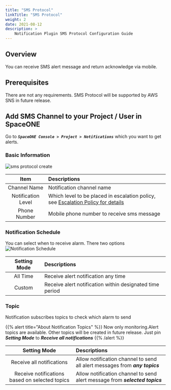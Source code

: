 ```yaml
---
title: "SMS Protocol"
linkTitle: "SMS Protocol"
weight: 2
date: 2021-08-12
description: >
    Notification Plugin SMS Protocol Configuration Guide
---
```


## Overview
You can receive SMS alert message and return acknowledge via mobile.

## Prerequisites
There are not any requirements.
SMS Protocol will be supported by AWS SNS in future release.

## Add SMS Channel to your Project / User in SpaceONE
Go to _**`SpaceONE Console > Project > Notifications`**_ which you want to get alerts.

### Basic Information
![sms protocol create](/ko/docs/guides/alert_manager/notification/notification_img/sms_protocol_01.png)

|Item|Descriptions|
|:--:|:--|
|Channel Name|Notification channel name|
|Notification Level|Which level to be placed in escalation policy, see [Escalation Policy for details](/docs/guides/admin_guide/monitoring/alert_manager/escalation-policy/)|
|Phone Number|Mobile phone number to receive sms message|

### Notification Schedule
You can select when to receive alarm. There two options
![Notification Schedule](/ko/docs/guides/alert_manager/notification/notification_img/notification_img_01.png)

|Setting Mode|Descriptions|
|:--:|:--|
|All Time|Receive alert notification any time|
|Custom|Receive alert notification within designated time period|

### Topic
Notification subscribes topics to check which alarm to send

{{% alert title="About Notification Topics" %}}
Now only monitoring.Alert topics are available. Other topics will be created in future release.
Just pin _**Setting Mode**_ to _**Receive all notifications**_
{{% /alert %}}

|Setting Mode|Descriptions|
|:--:|:--|
|Receive all notifications|Allow notification channel to send all alert messages from _**any topics**_|
|Receive notifications based on selected topics|Allow notification channel to send alert message from _**selected topics**_|

